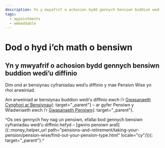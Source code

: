 ```yaml
---
description: Yn y mwyafrif o achosion bydd gennych bensiwn buddion wedi’u diffinio
tags:
  - appointments
  - embeddable
---
```


# Dod o hyd i’ch math o bensiwn

## Yn y mwyafrif o achosion bydd gennych bensiwn buddion wedi’u diffinio

Dim ond ar bensiynau cyfraniadau wed’u diffinio y mae Pension Wise yn rhoi arweiniad.

Am arweiniad ar bensiynau buddion wedi’u diffinio ewch i’r [Gwasanaeth Cynghori ar Bensiynau](http://www.pensionsadvisoryservice.org.uk){: target="_parent"}
– ar gyfer Pensiwn y Wladwriaeth ewch i’r [Gwasanaeth Pensiwn](https://www.gov.uk/contact-pension-service){: target="_parent"}.

^Os oes gennych fwy nag un pensiwn, efallai bod gennych bensiwn cyfraniadau wedi’u diffinio hefyd – [gwirio pensiwn arall]({::money_helper_url path="pensions-and-retirement/taking-your-pension/pension-wise/find-out-your-pension-type.html" locale="cy"/}){: target="_parent"}.^
